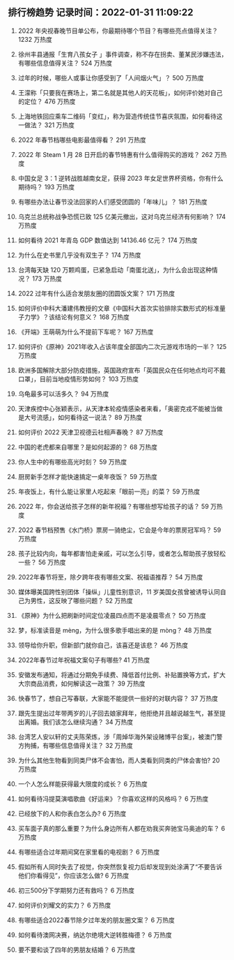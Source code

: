 
## 排行榜趋势 记录时间：2022-01-31 11:09:22
  
  1. 2022 年央视春晚节目单公布，你最期待哪个节目？有哪些亮点值得关注？ 1232 万热度
    
  2. 徐州丰县通报「生育八孩女子 」事件调查，称不存在拐卖、董某民涉嫌违法，有哪些信息值得关注？ 524 万热度
    
  3. 过年的时候，哪些人或事让你感受到了「人间烟火气」？ 500 万热度
    
  4. 王濛称「只要我在赛场上，第二名就是其他人的天花板」，如何评价她对自己的定位？ 476 万热度
    
  5. 上海地铁回应乘车二维码「变红」，称为营造传统佳节喜庆氛围，如何看待这一做法？ 321 万热度
    
  6. 2022 年春节档哪些电影最值得看？ 291 万热度
    
  7. 2022 年 Steam  1 月 28 日开启的春节特惠有什么值得购买的游戏？ 262 万热度
    
  8. 中国女足 3：1 逆转战胜越南女足，获得 2023 年女足世界杯资格，你有什么期待吗？ 193 万热度
    
  9. 有哪些办法让春节没法回家的人们感受团圆的「年味儿」？ 181 万热度
    
  10. 乌克兰总统称战争恐慌已致 125 亿美元撤出，这对乌克兰经济有何影响？ 174 万热度
    
  11. 如何看待 2021 年青岛 GDP 数值达到 14136.46 亿元？ 174 万热度
    
  12. 为什么在史书里几乎没有双生子？ 174 万热度
    
  13. 台湾每天缺 120 万颗鸡蛋，已紧急启动「南蛋北送」，为什么会出现这种情况？ 173 万热度
    
  14. 2022 过年有什么适合发朋友圈的团圆饭文案？ 171 万热度
    
  15. 如何评价中科大潘建伟教授的文章《中国科大首次实验排除实数形式的标准量子力学》？该结论有何意义？ 168 万热度
    
  16. 《开端》王萌萌为什么不提前下车呢？ 167 万热度
    
  17. 如何评价《原神》2021年收入占该年度全部国内二次元游戏市场的一半？ 125 万热度
    
  18. 欧洲多国解除大部分防疫措施，英国政府宣布「英国民众在任何地点均可不戴口罩」，目前当地疫情形势如何？ 103 万热度
    
  19. 乌龟最多可以活多久？ 94 万热度
    
  20. 天津疾控中心张颖表示，从天津本轮疫情感染者来看，「奥密克戎不能被当做是大号流感」，如何看待这一说法？ 89 万热度
    
  21. 如何评价 2022 天津卫视德云社相声春晚？ 87 万热度
    
  22. 中国的老虎都来自哪里？是如何起源的？ 68 万热度
    
  23. 你人生中的有哪些高光时刻？ 59 万热度
    
  24. 厨房新手怎样才能快速搞定一桌年夜饭？ 59 万热度
    
  25. 年夜饭上，有什么能让家里人吃起来「眼前一亮」的菜？ 59 万热度
    
  26. 2022 年，你会送给孩子怎样的新年祝福？有哪些想写给孩子的话？ 59 万热度
    
  27. 2022 春节档预售《水门桥》票房一骑绝尘，它会是今年的票房冠军吗？ 59 万热度
    
  28. 孩子比较内向，每年都害怕走亲戚，可以怎么引导，或者怎么帮助孩子放轻松一些？ 56 万热度
    
  29. 2022年春节将至，除夕跨年夜有哪些文案、祝福语推荐？ 54 万热度
    
  30. 媒体曝美国跨性别团体「操纵」儿童性别意识，11 岁美国女孩曾被诱导认同自己为男性，这反映了哪些问题？ 52 万热度
    
  31. 《原神》为什么把刷新时间定位凌晨四点而不是凌晨零点？ 50 万热度
    
  32. 梦，标准读音是 mèng，为什么很多歌手唱出来的是 mòng？ 48 万热度
    
  33. 领导给你升职，但新部门就你自己，该喜还是该悲？ 46 万热度
    
  34. 2022年春节过年祝福文案句子有哪些? 41 万热度
    
  35. 安徽发布通知，将通过分期免手续费、降低首付比例、补贴置换等方式，扩大大宗商品消费，如何解读这一政策？ 39 万热度
    
  36. 快春节了，想自己写春联，大家能不能提供一些好的对联内容？ 37 万热度
    
  37. 跟先生提出过年带两岁的儿子回去娘家拜年，他拒绝并且越说越生气，甚至提出离婚。我们该怎么继续沟通？ 34 万热度
    
  38. 台湾艺人安以轩的丈夫陈荣炼，涉「周焯华海外架设赌博平台案」，被澳门警方拘捕，有哪些信息值得关注？ 32 万热度
    
  39. 为什么其他生物看到同类尸体不会害怕，而人类看到同类的尸体会害怕? 20 万热度
    
  40. 一个人怎么样能获得最大限度的成长？ 6 万热度
    
  41. 如何看待冯提莫演唱歌曲《好运来》？你喜欢这样的风格吗？ 6 万热度
    
  42. 已经放下的人和你表白怎么办? 6 万热度
    
  43. 买车面子真的那么重要？为什么身边所有人都在劝我买奔驰宝马奥迪的车？ 6 万热度
    
  44. 有哪些适合过年期间窝在家里看的电视剧？ 6 万热度
    
  45. 假如所有人同时失去了视觉，你突然恢复视力后却发现到处涂满了“不要告诉他们你看得见”，你应该怎么做? 6 万热度
    
  46. 初三500分下学期努力还有救吗？ 6 万热度
    
  47. 如何评价刘耀文的实力？ 6 万热度
    
  48. 有哪些适合2022春节除夕过年发的朋友圈文案？ 6 万热度
    
  49. 如何看待澳网决赛，纳达尔绝境大逆转胜梅德？ 6 万热度
    
  50. 要不要和谈了四年的男朋友结婚？ 6 万热度
    